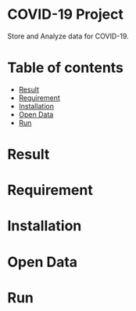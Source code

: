 # COVID-19 Project
Store and Analyze data for COVID-19.

Table of contents
=================
<!--ts-->
   * [Result](#Result)
   * [Requirement](#Requirement)
   * [Installation](#Build--Installation)
   * [Open Data](#open-data)
   * [Run](#run)
<!--te-->

Result
=======

Requirement
=======

Installation
=======

Open Data
=======

Run
=======

